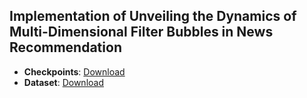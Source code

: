 ## Implementation of Unveiling the Dynamics of Multi-Dimensional Filter Bubbles in News Recommendation

- **Checkpoints**: [Download](https://drive.google.com/drive/u/2/folders/1zSDlJ95lAeDtvTP_txGxfYD29L8Crqqw)
- **Dataset**: [Download](https://drive.google.com/drive/u/2/folders/1Sa9l3cjvpZShTeYqPCLKyAG7Lo7JHn0C)
